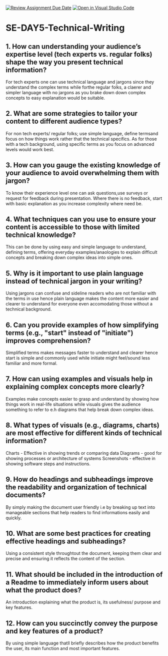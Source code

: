 [![Review Assignment Due Date](https://classroom.github.com/assets/deadline-readme-button-22041afd0340ce965d47ae6ef1cefeee28c7c493a6346c4f15d667ab976d596c.svg)](https://classroom.github.com/a/zsAR-pyY)
[![Open in Visual Studio Code](https://classroom.github.com/assets/open-in-vscode-2e0aaae1b6195c2367325f4f02e2d04e9abb55f0b24a779b69b11b9e10269abc.svg)](https://classroom.github.com/online_ide?assignment_repo_id=19086826&assignment_repo_type=AssignmentRepo)
# SE-DAY5-Technical-Writing
## 1. How can understanding your audience’s expertise level (tech experts vs. regular folks) shape the way you present technical information?
For tech experts one can use technical language and jargons since they understand the complex terms while forthe regular folks, a claerer and simpler language with no jargons as you brake down down complex concepts to easy explanation would be suitable.

## 2. What are some strategies to tailor your content to different audience types?
For non tech experts/ regular folks;  use simple language, define termsand focus on how things work rather that the technical specifics. As for those with a tech background, using specific terms as you focus on advanced levels would work best.

## 3. How can you gauge the existing knowledge of your audience to avoid overwhelming them with jargon?
To know their experience level one can ask questions,use surveys or request for feedback during presentation. Where there is no feedback, start with basic explanation as you increase complexity where need be. 

## 4. What techniques can you use to ensure your content is accessible to those with limited technical knowledge?
This can be done by using easy and simple language to understand, defining terms, offering everyday examples/anaologies to explain difficult concepts and breaking down complex ideas into simple ones.

## 5. Why is it important to use plain language instead of technical jargon in your writing?
Using jargons can confuse and sideline readers who are not familiar with the terms in use hence plain language makes the content more easier and clearer to understand for everyone even accomodating those without a technical background.

## 6. Can you provide examples of how simplifying terms (e.g., "start" instead of "initiate") improves comprehension?
Simplified terms makes messages faster to understand and clearer hence start is simple and commonly used while initiate might feel/sound less familiar and more formal.

## 7. How can using examples and visuals help in explaining complex concepts more clearly?
Examples make concepts easier to grasp and understand by showing how things work in real-life situations while visuals gives the audience something to refer to e.h diagrams that help break down complex ideas.

## 8. What types of visuals (e.g., diagrams, charts) are most effective for different kinds of technical information?
Charts - Effective in showing trends or comparing data
Diagrams - good for showing processes or architecture of systems
Screenshots - effective in showing software steps and instructions.

## 9. How do headings and subheadings improve the readability and organization of technical documents?
By simply making the document user friendly i.e by breaking up text into manageable sections that help readers to find informations easily and quickly.

## 10. What are some best practices for creating effective headings and subheadings?
Using a consistent style throughtout the document, keeping them clear and precise and ensuring it reflects the content of the section.

## 11. What should be included in the introduction of a Readme to immediately inform users about what the product does?
An introduction explaining what the product is, its usefulness/ purpose and key features.

## 12. How can you succinctly convey the purpose and key features of a product?
By using simple language thatll briefly describes how the product benefits the user, its main function and most important features.